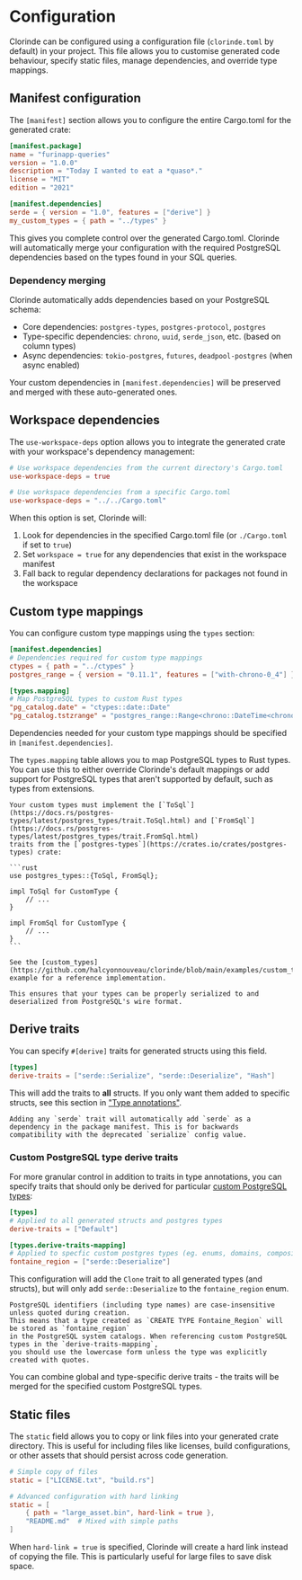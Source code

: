 # Configuration
Clorinde can be configured using a configuration file (`clorinde.toml` by default) in your project. This file allows you to customise generated code behaviour, specify static files, manage dependencies, and override type mappings.

## Manifest configuration
The `[manifest]` section allows you to configure the entire Cargo.toml for the generated crate:

```toml
[manifest.package]
name = "furinapp-queries"
version = "1.0.0"
description = "Today I wanted to eat a *quaso*."
license = "MIT"
edition = "2021"

[manifest.dependencies]
serde = { version = "1.0", features = ["derive"] }
my_custom_types = { path = "../types" }
```

This gives you complete control over the generated Cargo.toml. Clorinde will automatically merge your configuration with the required PostgreSQL dependencies based on the types found in your SQL queries.

### Dependency merging
Clorinde automatically adds dependencies based on your PostgreSQL schema:
- Core dependencies: `postgres-types`, `postgres-protocol`, `postgres`
- Type-specific dependencies: `chrono`, `uuid`, `serde_json`, etc. (based on column types)
- Async dependencies: `tokio-postgres`, `futures`, `deadpool-postgres` (when async enabled)

Your custom dependencies in `[manifest.dependencies]` will be preserved and merged with these auto-generated ones.

## Workspace dependencies
The `use-workspace-deps` option allows you to integrate the generated crate with your workspace's dependency management:

```toml
# Use workspace dependencies from the current directory's Cargo.toml
use-workspace-deps = true

# Use workspace dependencies from a specific Cargo.toml
use-workspace-deps = "../../Cargo.toml"
```

When this option is set, Clorinde will:
1. Look for dependencies in the specified Cargo.toml file (or `./Cargo.toml` if set to `true`)
2. Set `workspace = true` for any dependencies that exist in the workspace manifest
3. Fall back to regular dependency declarations for packages not found in the workspace

## Custom type mappings
You can configure custom type mappings using the `types` section:

```toml
[manifest.dependencies]
# Dependencies required for custom type mappings
ctypes = { path = "../ctypes" }
postgres_range = { version = "0.11.1", features = ["with-chrono-0_4"] }

[types.mapping]
# Map PostgreSQL types to custom Rust types
"pg_catalog.date" = "ctypes::date::Date"
"pg_catalog.tstzrange" = "postgres_range::Range<chrono::DateTime<chrono::FixedOffset>>"
```

Dependencies needed for your custom type mappings should be specified in `[manifest.dependencies]`.

The `types.mapping` table allows you to map PostgreSQL types to Rust types. You can use this to either override Clorinde's default mappings or add support for PostgreSQL types that aren't supported by default, such as types from extensions.

~~~admonish note
Your custom types must implement the [`ToSql`](https://docs.rs/postgres-types/latest/postgres_types/trait.ToSql.html) and [`FromSql`](https://docs.rs/postgres-types/latest/postgres_types/trait.FromSql.html)
traits from the [`postgres-types`](https://crates.io/crates/postgres-types) crate:

```rust
use postgres_types::{ToSql, FromSql};

impl ToSql for CustomType {
    // ...
}

impl FromSql for CustomType {
    // ...
}
```

See the [custom_types](https://github.com/halcyonnouveau/clorinde/blob/main/examples/custom_types) example for a reference implementation.

This ensures that your types can be properly serialized to and deserialized from PostgreSQL's wire format.
~~~

## Derive traits
You can specify `#[derive]` traits for generated structs using this field.

```toml
[types]
derive-traits = ["serde::Serialize", "serde::Deserialize", "Hash"]
```

This will add the traits to **all** structs. If you only want them added to specific structs, see this section in ["Type annotations"](./writing_queries/type_annotations.html#derive-traits).

~~~admonish note
Adding any `serde` trait will automatically add `serde` as a dependency in the package manifest. This is for backwards compatibility with the deprecated `serialize` config value.
~~~

### Custom PostgreSQL type derive traits
For more granular control in addition to traits in type annotations, you can specify traits that should only be derived for particular [custom PostgreSQL types](./introduction/types.html#custom-postgresql-types):

```toml
[types]
# Applied to all generated structs and postgres types
derive-traits = ["Default"]

[types.derive-traits-mapping]
# Applied to specfic custom postgres types (eg. enums, domains, composites)
fontaine_region = ["serde::Deserialize"]
```

This configuration will add the `Clone` trait to all generated types (and structs), but will only add `serde::Deserialize` to the `fontaine_region` enum.

~~~admonish note
PostgreSQL identifiers (including type names) are case-insensitive unless quoted during creation.
This means that a type created as `CREATE TYPE Fontaine_Region` will be stored as `fontaine_region`
in the PostgreSQL system catalogs. When referencing custom PostgreSQL types in the `derive-traits-mapping`,
you should use the lowercase form unless the type was explicitly created with quotes.
~~~

You can combine global and type-specific derive traits - the traits will be merged for the specified custom PostgreSQL types.

## Static files
The `static` field allows you to copy or link files into your generated crate directory. This is useful for including files like licenses, build configurations, or other assets that should persist across code generation.

```toml
# Simple copy of files
static = ["LICENSE.txt", "build.rs"]

# Advanced configuration with hard linking
static = [
    { path = "large_asset.bin", hard-link = true },
    "README.md"  # Mixed with simple paths
]
```

When `hard-link = true` is specified, Clorinde will create a hard link instead of copying the file. This is particularly useful for large files to save disk space.
